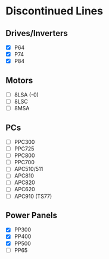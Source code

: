 # Discontinued Lines
## Drives/Inverters
- [x] P64
- [x] P74
- [x] P84

## Motors
- [ ] 8LSA (-0)
- [ ] 8LSC
- [ ] 8MSA

## PCs
- [ ] PPC300
- [ ] PPC725
- [ ] PPC800
- [ ] PPC700
- [ ] APC510/511
- [ ] APC810
- [ ] APC820
- [ ] APC620
- [ ] APC910 (TS77)

## Power Panels
- [x] PP300
- [x] PP400
- [x] PP500
- [ ] PP65

## PLCs
- [ ] X201483 & X20CP1483-1

## CompactFlash
- [x] 5CFCRD.xxxx-02
- [x] 5CFCRD.xxxx-03
- [x] 5CFCRD.xxxx-04
- [ ] 5CFCRD.xxxx-06
- [x] 0CFCRD.xxxx.01

## GPOS
- [ ] Windows XP

## HMI
- [ ] SDL3
- [ ] AP9xD
- [ ] MP712x

## Misc
- [ ] RFID modules



